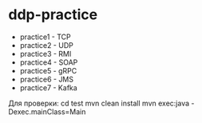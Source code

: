 # ddp-practice
* practice1 - TCP
* practice2 - UDP
* practice3 - RMI
* practice4 - SOAP
* practice5 - gRPC
* practice6 - JMS
* practice7 - Kafka

Для проверки:
cd test
mvn clean install
mvn exec:java -Dexec.mainClass=Main
